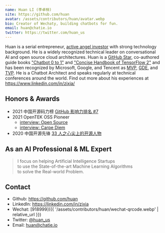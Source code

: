 ```yaml
---
name: Huan LI (李卓桓)
site: https://github.com/huan
avatar: /assets/contributors/huan/avatar.webp
bio: Creator of Wechaty, building chatbots for fun.
email: huan@chatie.io
twitter: https://twitter.com/huan_us
---
```


Huan is a serial entrepreneur, [active angel investor](http://pre-angel.com/peoples/zhuohuan-li/) with strong technology background. He is a widely recognized technical leader on conversational AI and open source cloud architectures. Huan is a [GitHub Star](https://stars.github.com/profiles/huan/), co-authored guide books ["Chatbot 0 to 1"](https://item.jd.com/12630213.html) and ["Concise Handbook of TensorFlow 2"](https://item.jd.com/12980534.html) and has been recognized by Microsoft, Google, and Tencent as [MVP](https://mvp.microsoft.com/en-us/PublicProfile/5003061), [GDE](https://developers.google.com/community/experts/directory/profile/profile-huan-li), and [TVP](https://cloud.tencent.com/tvp/138). He is a Chatbot Architect and speaks regularly at technical conferences around the world. Find out more about his experiences at <https://www.linkedin.com/in/zixia/>

## Honors & Awards

- 2021 中国开源码力榜 [GitHub 影响力排名 #7](https://opensource.win/huan/)
- 2021 OpenTEK OSS Pioneer
  - [interview: Open Source](https://youtu.be/v0FjLrZ0zfw)
  - [interview: Carpe Diem](https://youtu.be/k86BSka3Jws)
- 2020 中国开源先锋 [33 人之心尖上的开源人物](https://segmentfault.com/a/1190000038597979)

## As an AI Professional & ML Expert

> I focus on helping Artificial Intelligence Startups  
> to use the State-of-the-art Machine Learning Algorithms  
> to solve the Real-world Problem.  

## Contact

- Github: <https://github.com/huan>
- LinkedIn: <https://linkedin.com/in/zixia>
- Wechat: [918999]({{ '/assets/contributors/huan/wechat-qrcode.webp' | relative_url }})
- Twitter: [@huan_us](https://twitter.com/huan_us)
- Email: <huan@chatie.io>
